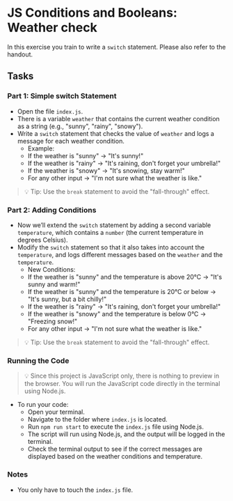 # JS Conditions and Booleans: Weather check

In this exercise you train to write a `switch` statement. Please also refer to the handout.

## Tasks

### Part 1: Simple switch Statement

- Open the file `index.js`.
- There is a variable `weather` that contains the current weather condition as a string (e.g., "sunny", "rainy", "snowy").
- Write a `switch` statement that checks the value of `weather` and logs a message for each weather condition.
  - Example:
  - If the weather is "sunny" → "It's sunny!"
  - If the weather is "rainy" → "It's raining, don't forget your umbrella!"
  - If the weather is "snowy" → "It's snowing, stay warm!"
  - For any other input → "I'm not sure what the weather is like."
> 💡 Tip: Use the `break` statement to avoid the "fall-through" effect.


### Part 2: Adding Conditions

- Now we’ll extend the `switch` statement by adding a second variable `temperature`, which contains a `number` (the current temperature in degrees Celsius).
- Modify the `switch` statement so that it also takes into account the `temperature`, and logs different messages based on the `weather` and the `temperature`.
  - New Conditions:
  - If the weather is "sunny" and the temperature is above 20°C → "It's sunny and warm!"
  - If the weather is "sunny" and the temperature is 20°C or below → "It's sunny, but a bit chilly!"
  - If the weather is "rainy" → "It's raining, don't forget your umbrella!"
  - If the weather is "snowy" and the temperature is below 0°C → "Freezing snow!"
  - For any other input → "I'm not sure what the weather is like."

> 💡 Tip: Use the `break` statement to avoid the "fall-through" effect.


### Running the Code

> 💡 Since this project is JavaScript only, there is nothing to preview in the browser. You will run the JavaScript code directly in the terminal using Node.js.

- To run your code:
  - Open your terminal.
  - Navigate to the folder where `index.js` is located.
  - Run `npm run start` to execute the `index.js` file using Node.js.
  - The script will run using Node.js, and the output will be logged in the terminal.
  - Check the terminal output to see if the correct messages are displayed based on the weather conditions and temperature.

### Notes

- You only have to touch the `index.js` file.